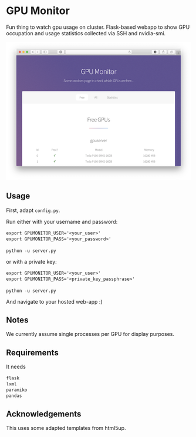 # GPU Monitor

Fun thing to watch gpu usage on cluster. Flask-based webapp to show GPU occupation and usage statistics collected via SSH and nvidia-smi.

![Screenshot](example.png)

## Usage
First, adapt `config.py`.

Run either with your username and password:
```
export GPUMONITOR_USER='<your_user>'
export GPUMONITOR_PASS='<your_password>'

python -u server.py
```

or with a private key:
```
export GPUMONITOR_USER='<your_user>'
export GPUMONITOR_PASS='<private_key_passphrase>'

python -u server.py
```

And navigate to your hosted web-app :)

## Notes
We currently assume single processes per GPU for display purposes.

## Requirements
It needs
```
flask
lxml
paramiko
pandas
```

## Acknowledgements
This uses some adapted templates from html5up.